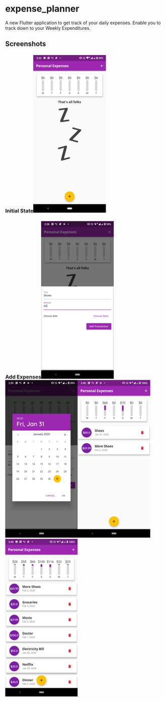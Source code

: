# expense_planner

A new Flutter application to get track of your daily expenses. Enable you to track down to your Weekly Expenditures.


## Screenshots

### Initial State<img src="Initial State.png" height="500em" />
### Add Expenses<img src="Add Expenses.png" height="500em" /><img src="Pick a date.png" height="500em" /><img src="expenses list and bar charts.png" height="500em" /><img src="Add as many transactions.png" height="500em" />


